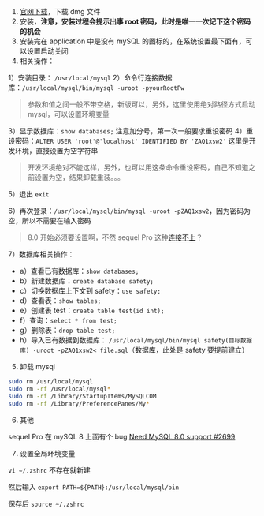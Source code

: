 1.  [官网下载](https://dev.mysql.com/downloads/)，下载 dmg 文件
2.  安装，**注意，安装过程会提示出事 root 密码，此时是唯一一次记下这个密码的机会**
3.  安装完在 application 中是没有 mySQL 的图标的，在系统设置最下面有，可以设置启动关闭
4.  相关操作：

1）安装目录： `/usr/local/mysql`
2）命令行连接数据库：`/usr/local/mysql/bin/mysql -uroot -pyourRootPw`

> 参数和值之间一般不带空格，新版可以，另外，这里使用绝对路径方式启动 mysql，可以设置环境变量

3）显示数据库：`show databases;` 注意加分号，第一次一般要求重设密码
4）重设密码：`ALTER USER 'root'@'localhost' IDENTIFIED BY 'ZAQ1xsw2'` 这里是开发环境，直接设置为空字符串

> 开发环境绝对不能这样，另外，也可以用这条命令重设密码，自己不知道之前设置为空，结果卸载重装。。。

5）退出 `exit`

6）再次登录：`/usr/local/mysql/bin/mysql -uroot -pZAQ1xsw2`，因为密码为空，所以不需要在输入密码

> 8.0 开始必须要设置啊，不然 sequel Pro 这种[连接不上](https://stackoverflow.com/questions/49194719/authentication-plugin-caching-sha2-password-cannot-be-loaded?utm_medium=organic&utm_source=google_rich_qa&utm_campaign=google_rich_qa)？

7）数据库相关操作：

* a）查看已有数据库：`show databases;`
* b）新建数据库：`create database safety;`
* c）切换数据库上下文到 safety：`use safety;`
* d）查看表：`show tables;`
* e）创建表 test：`create table test(id int);`
* f）查询：`select * from test;`
* g）删除表：`drop table test;`
* h）导入已有数据到数据库： `/usr/local/mysql/bin/mysql safety(目标数据库) -uroot -pZAQ1xsw2< file.sql`（数据库，此处是 safety 要提前建立）

5.  卸载 mysql

```bash
sudo rm /usr/local/mysql  
sudo rm -rf /usr/local/mysql*  
sudo rm -rf /Library/StartupItems/MySQLCOM  
sudo rm -rf /Library/PreferencePanes/My*  
```

6.  其他

sequel Pro 在 mySQL 8 上面有个 bug [Need MySQL 8.0 support #2699](https://github.com/sequelpro/sequelpro/issues/2699)

7.  设置全局环境变量

`vi ~/.zshrc` 不存在就新建

然后输入 `export PATH=${PATH}:/usr/local/mysql/bin`

保存后 `source ~/.zshrc`
